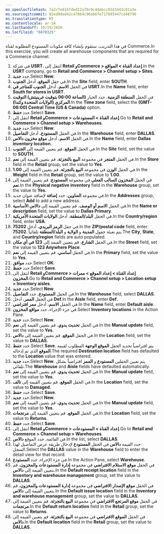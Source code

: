 ```yaml
---
ms.openlocfilehash: 7a2cfe816fded12a70c9c4debcc0243443c81a3e
ms.sourcegitcommit: 82ed9ded42c47064c90ab6fe717893447cd48796
ms.translationtype: HT
ms.contentlocale: ar-SA
ms.lasthandoff: 10/19/2020
ms.locfileid: "6070325"
---
```

<span data-ttu-id="78388-101">في هذا التدريب، ستقوم بإنشاء كافة مكونات المستودع المطلوبة لقناة Commerce.</span><span class="sxs-lookup"><span data-stu-id="78388-101">In this exercise, you will create all warehouse components that are required for a Commerce channel.</span></span> 

1. <span data-ttu-id="78388-102">في شركة **USRT**، انتقل إلى **Retail وCommerce > إعداد القناة > المواقع**.</span><span class="sxs-lookup"><span data-stu-id="78388-102">In the **USRT** company, go to **Retail and Commerce > Channel setup > Sites**.</span></span>
2. <span data-ttu-id="78388-103">حدد **جديد‎**.</span><span class="sxs-lookup"><span data-stu-id="78388-103">Select **New**.</span></span>
3. <span data-ttu-id="78388-104">في حقل **الموقع**، أدخل **الجنوب**.</span><span class="sxs-lookup"><span data-stu-id="78388-104">In the **Site** field, enter **SOUTH**.</span></span>
4. <span data-ttu-id="78388-105">في الحقل **الاسم**، أدخل **الجنوب للمتاجر في USRT**.</span><span class="sxs-lookup"><span data-stu-id="78388-105">In the **Name** field, enter **South for stores in USRT**.</span></span>
5. <span data-ttu-id="78388-106">في الحقل **المنطقة الزمنية**، حدد الخيار **(الساعة 06:00 بتوقيت غرينيتش) التوقيت المركزي (الولايات المتحدة وكندا)**.</span><span class="sxs-lookup"><span data-stu-id="78388-106">In the **Time zone** field, select the **(GMT-06:00) Central Time (US & Canada)** option.</span></span>
6. <span data-ttu-id="78388-107">حدد **حفظ**.</span><span class="sxs-lookup"><span data-stu-id="78388-107">Select **Save**.</span></span>
7. <span data-ttu-id="78388-108">انتقل إلى **Retail وCommerce > إعداد القناة > المستودعات**.</span><span class="sxs-lookup"><span data-stu-id="78388-108">Go to **Retail and Commerce > Channel setup > Warehouses**.</span></span>
8. <span data-ttu-id="78388-109">حدد **جديد‎**.</span><span class="sxs-lookup"><span data-stu-id="78388-109">Select **New**.</span></span>
9. <span data-ttu-id="78388-110">في الحقل **المستودع**، أدخل **التفاصيل**.</span><span class="sxs-lookup"><span data-stu-id="78388-110">In the **Warehouse** field, enter **DALLAS**.</span></span>
10. <span data-ttu-id="78388-111">في الحقل **الاسم**، أدخل **موقع مخزون دالاس**.</span><span class="sxs-lookup"><span data-stu-id="78388-111">In the **Name** field, enter **Dallas inventory location**.</span></span>
11. <span data-ttu-id="78388-112">في الحقل **الموقع**، قم بتعيين القيمة إلى **الجنوب**.</span><span class="sxs-lookup"><span data-stu-id="78388-112">In the **Site** field, set the value to **SOUTH**.</span></span>
12. <span data-ttu-id="78388-113">في الحقل **المتجر** في مجموعة **البيع بالتجزئة**، قم بتعيين القيمة إلى **نعم**.</span><span class="sxs-lookup"><span data-stu-id="78388-113">In the **Store** field in the **Retail** group, set the value to **Yes**.</span></span>
13. <span data-ttu-id="78388-114">في الحقل **الوزن‬** في مجموعة **البيع بالتجزئة**، قم بتعيين القيمة إلى **1.00**.</span><span class="sxs-lookup"><span data-stu-id="78388-114">In the **Weight** field in the **Retail** group, set the value to **1.00**.</span></span>
14. <span data-ttu-id="78388-115">في الحقل **المخزون السالب الفعلي** في مجموعة **المستودع**، قم بتعيين القيمة إلى **نعم**.</span><span class="sxs-lookup"><span data-stu-id="78388-115">In the **Physical negative inventory** field in the **Warehouse** group, set the value to **Yes**.</span></span>
15. <span data-ttu-id="78388-116">في مجموعة **العناوين**، حدد **إضافة** لإضافة عنوان جديد.</span><span class="sxs-lookup"><span data-stu-id="78388-116">In the **Addresses** group, select **Add** to add a new address.</span></span> 
16. <span data-ttu-id="78388-117">في الحقل **الاسم أو الوصف**، قم بتعيين القيمة إلى **دالاس الأساسية**.</span><span class="sxs-lookup"><span data-stu-id="78388-117">In the **Name or description** field, set the value to **Dallas Primary**.</span></span>
17. <span data-ttu-id="78388-118">في الحقل **البلد/المنطقة**، أدخل **الولايات المتحدة الأمريكية**.</span><span class="sxs-lookup"><span data-stu-id="78388-118">In the **Country/region** field, enter **USA**.</span></span>
18. <span data-ttu-id="78388-119">في حقل **الرمز البريدي**، أدخل **75202**.</span><span class="sxs-lookup"><span data-stu-id="78388-119">In the **ZIP/postal code** field, enter **75202**.</span></span> <span data-ttu-id="78388-120">يتم تعبئة حقول **المدينة** و **الولاية** و **البلد/المنطقة** تلقائياً.</span><span class="sxs-lookup"><span data-stu-id="78388-120">The **City**, **State**, and **Country/region** fields are auto populated.</span></span>
19. <span data-ttu-id="78388-121">في الحقل **الشارع**، قم بتعيين القيمة إلى **123 في أي مكان**.</span><span class="sxs-lookup"><span data-stu-id="78388-121">In the **Street** field, set the value to **123 Anywhere Place**.</span></span>
20. <span data-ttu-id="78388-122">في الحقل **أساسي**، قم بتعيين القيمة إلى **نعم**.</span><span class="sxs-lookup"><span data-stu-id="78388-122">In the **Primary** field, set the value to **Yes**.</span></span>
21. <span data-ttu-id="78388-123">حدد **موافق**.</span><span class="sxs-lookup"><span data-stu-id="78388-123">Select **OK**.</span></span>
22. <span data-ttu-id="78388-124">حدد **حفظ**.</span><span class="sxs-lookup"><span data-stu-id="78388-124">Select **Save**.</span></span>
23. <span data-ttu-id="78388-125">انتقل إلى **Retail وCommerce > إعداد القناة > إعداد الموقع > ممرات المخزون**.</span><span class="sxs-lookup"><span data-stu-id="78388-125">Go to **Retail and Commerce > Channel setup > Location setup > Inventory aisles**.</span></span>
24. <span data-ttu-id="78388-126">حدد **جديد‎**.</span><span class="sxs-lookup"><span data-stu-id="78388-126">Select **New**.</span></span>
25. <span data-ttu-id="78388-127">في الحقل **المستودع**، حدد **التفاصيل**.</span><span class="sxs-lookup"><span data-stu-id="78388-127">In the **Warehouse** field, select **DALLAS**.</span></span>
26. <span data-ttu-id="78388-128">في الحقل **الممر**، أدخل **Def**.</span><span class="sxs-lookup"><span data-stu-id="78388-128">In the **Aisle** field, enter **Def**.</span></span>
27. <span data-ttu-id="78388-129">في الحقل **الاسم**، أدخل **ممر افتراضي**.</span><span class="sxs-lookup"><span data-stu-id="78388-129">In the **Name** field, enter **Default aisle**.</span></span>
28. <span data-ttu-id="78388-130">في جزء الإجراء، حدد **مواقع المخزون**.</span><span class="sxs-lookup"><span data-stu-id="78388-130">Select **Inventory locations** in the Action Pane.</span></span>
29. <span data-ttu-id="78388-131">حدد **جديد‎**.</span><span class="sxs-lookup"><span data-stu-id="78388-131">Select **New**.</span></span>
30. <span data-ttu-id="78388-132">في الحقل **تحديث يدوي**، قم بتعيين القيمة إلى **نعم**.</span><span class="sxs-lookup"><span data-stu-id="78388-132">In the **Manual update** field, set the value to **Yes**.</span></span>
31. <span data-ttu-id="78388-133">في الحقل **الموقع**، قم بتعيين القيمة إلى **دالاس**.</span><span class="sxs-lookup"><span data-stu-id="78388-133">In the **Location** field, set the value to **DALLAS**.</span></span>
32. <span data-ttu-id="78388-134">حدد **حفظ**.</span><span class="sxs-lookup"><span data-stu-id="78388-134">Select **Save**.</span></span> <span data-ttu-id="78388-135">يتم افتراضياً تحديد الحقل **الموقع الوجهة** المطلوب لقيمة **الموقع** الذي تم إدخاله.</span><span class="sxs-lookup"><span data-stu-id="78388-135">The required **Destination location** field has defaulted to the **Location** value that was entered.</span></span> 
33. <span data-ttu-id="78388-136">حدد **جديد‎**.</span><span class="sxs-lookup"><span data-stu-id="78388-136">Select **New**.</span></span> <span data-ttu-id="78388-137">يتم تعيين الحقلين **المستودع** و **الممر** افتراضياً بشكل تلقائي.</span><span class="sxs-lookup"><span data-stu-id="78388-137">The **Warehouse** and **Aisle** fields have defaulted automatically.</span></span>
34. <span data-ttu-id="78388-138">في الحقل **تحديث يدوي**، قم بتعيين القيمة إلى **نعم**.</span><span class="sxs-lookup"><span data-stu-id="78388-138">In the **Manual update** field, set the value to **Yes**.</span></span>
35. <span data-ttu-id="78388-139">في الحقل **الموقع**، قم بتعيين القيمة إلى **تالف**.</span><span class="sxs-lookup"><span data-stu-id="78388-139">In the **Location** field, set the value to **Damaged**.</span></span>
36. <span data-ttu-id="78388-140">حدد **حفظ**.</span><span class="sxs-lookup"><span data-stu-id="78388-140">Select **Save**.</span></span>
37. <span data-ttu-id="78388-141">حدد **جديد‎**.</span><span class="sxs-lookup"><span data-stu-id="78388-141">Select **New**.</span></span>
38. <span data-ttu-id="78388-142">في الحقل **تحديث يدوي**، قم بتعيين القيمة إلى **نعم**.</span><span class="sxs-lookup"><span data-stu-id="78388-142">In the **Manual update** field, set the value to **Yes**.</span></span>
39. <span data-ttu-id="78388-143">في الحقل **الموقع**، قم بتعيين القيمة إلى **مرتجعات‬**.</span><span class="sxs-lookup"><span data-stu-id="78388-143">In the **Location** field, set the value to **Returns**.</span></span>
40. <span data-ttu-id="78388-144">حدد **حفظ**.</span><span class="sxs-lookup"><span data-stu-id="78388-144">Select **Save**.</span></span>
41. <span data-ttu-id="78388-145">انتقل إلى **Retail وCommerce > إعداد القناة > المستودعات**.</span><span class="sxs-lookup"><span data-stu-id="78388-145">Go to **Retail and Commerce > Channel setup > Warehouses**.</span></span>
42. <span data-ttu-id="78388-146">في القائمة، حدد الموقع **دالاس**.</span><span class="sxs-lookup"><span data-stu-id="78388-146">In the list, select **DALLAS**.</span></span>
43. <span data-ttu-id="78388-147">حدد القيمة **دالاس** في الحقل **المستودع** لإدخال طريقة عرض التفاصيل لهذا السجل.</span><span class="sxs-lookup"><span data-stu-id="78388-147">Select the **DALLAS** value in the **Warehouse** field to enter the detail view for that record.</span></span>
44. <span data-ttu-id="78388-148">في جزء الإجراء، حدد **المستودع**.</span><span class="sxs-lookup"><span data-stu-id="78388-148">In the Action Pane, select **Warehouse**.</span></span>
45. <span data-ttu-id="78388-149">في الحقل **موقع الاستلام الافتراضي** في مجموعة **إدارة المستودعات والمخزون**، قم بتعيين القيمة إلى **دالاس**.</span><span class="sxs-lookup"><span data-stu-id="78388-149">In the **Default receipt location** field in the **Inventory and warehouse management** group, set the value to **DALLAS**.</span></span>
46. <span data-ttu-id="78388-150">في الحقل **موقع الإصدار الافتراضي** في مجموعة **إدارة المستودعات والمخزون**، قم بتعيين القيمة إلى **دالاس**.</span><span class="sxs-lookup"><span data-stu-id="78388-150">In the **Default issue location** field in the **Inventory and warehouse management** group, set the value to **DALLAS**.</span></span>
47. <span data-ttu-id="78388-151">في الحقل **موقع المرتجع الافتراضي‬** في مجموعة **البيع بالتجزئة**، قم بتعيين القيمة إلى **مرتجعات**.</span><span class="sxs-lookup"><span data-stu-id="78388-151">In the **Default return location** field in the **Retail** group, set the value to **Returns**.</span></span>
48. <span data-ttu-id="78388-152">في الحقل **الموقع الافتراضي‬** في مجموعة **البيع بالتجزئة**، قم بتعيين القيمة إلى **دالاس**.</span><span class="sxs-lookup"><span data-stu-id="78388-152">In the **Default location** field in the **Retail** group, set the value to **DALLAS**.</span></span>

